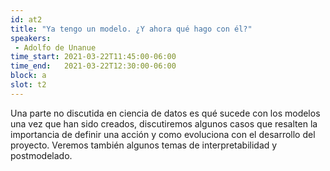 ```yaml
---
id: at2
title: "Ya tengo un modelo. ¿Y ahora qué hago con él?"
speakers:
 - Adolfo de Unanue
time_start: 2021-03-22T11:45:00-06:00
time_end:   2021-03-22T12:30:00-06:00
block: a
slot: t2
---
```


Una parte no discutida en ciencia de datos es qué sucede con los modelos una vez que han sido creados, discutiremos algunos casos que resalten la importancia de definir una acción y como evoluciona con el desarrollo del proyecto. Veremos también algunos temas de interpretabilidad y postmodelado.